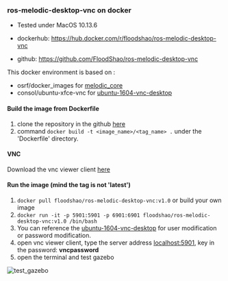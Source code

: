 ### ros-melodic-desktop-vnc on docker

* Tested under MacOS 10.13.6

* dockerhub: <https://hub.docker.com/r/floodshao/ros-melodic-desktop-vnc>
* github: <https://github.com/FloodShao/ros-melodic-desktop-vnc>

This docker environment is based on :
* osrf/docker_images for [melodic_core](https://github.com/osrf/docker_images/blob/b075c7dbe56055d862f331f19e1e74ba653e181a/ros/melodic/ubuntu/bionic/ros-core/Dockerfile)
* consol/ubuntu-xfce-vnc for [ubuntu-1604-vnc-desktop](https://hub.docker.com/r/consol/ubuntu-xfce-vnc/)

#### Build the image from Dockerfile
1. clone the repository in the github [here](https://github.com/FloodShao/ros-melodic-desktop-vnc)
2. command `docker build -t <image_name>/<tag_name> .` under the 'Dockerfile' directory.

#### VNC
Download the vnc viewer client [here](https://www.realvnc.com/en/connect/download/viewer/macos/)

#### Run the image (mind the tag is not 'latest')
1. `docker pull floodshao/ros-melodic-desktop-vnc:v1.0` or build your own image
2. `docker run -it -p 5901:5901 -p 6901:6901 floodshao/ros-melodic-desktop-vnc:v1.0 /bin/bash`
3. You can reference the [ubuntu-1604-vnc-desktop](https://hub.docker.com/r/consol/ubuntu-xfce-vnc/) for user modification or password modification.
4. open vnc viewer client, type the server address <localhost:5901>, key in the password: **vncpassword**
5. open the terminal and test gazebo

![test_gazebo](https://github.com/FloodShao/ros-melodic-desktop-vnc/tree/master/fig)

